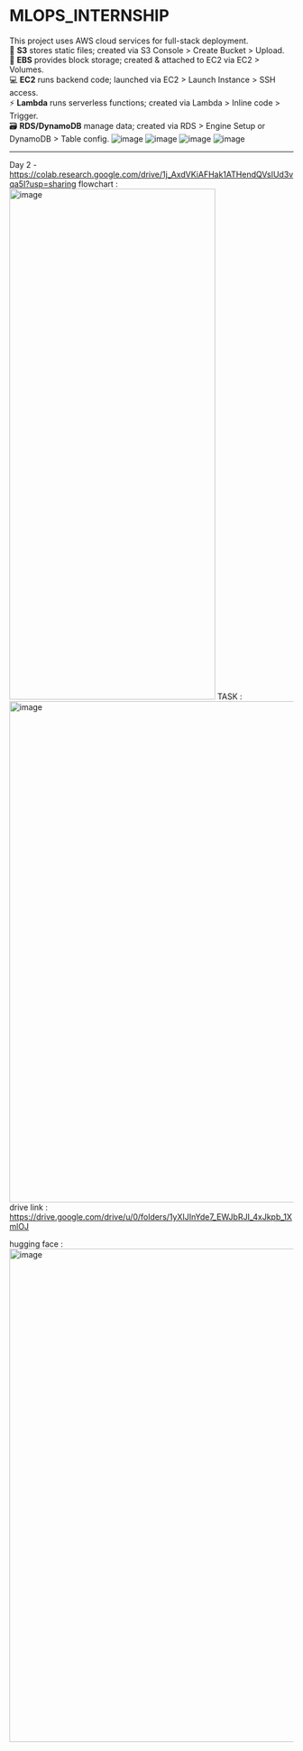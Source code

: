 # MLOPS_INTERNSHIP
This project uses AWS cloud services for full-stack deployment.  
💾 **S3** stores static files; created via S3 Console > Create Bucket > Upload.  
🧱 **EBS** provides block storage; created & attached to EC2 via EC2 > Volumes.  
💻 **EC2** runs backend code; launched via EC2 > Launch Instance > SSH access.  
⚡ **Lambda** runs serverless functions; created via Lambda > Inline code > Trigger.  
🗃️ **RDS/DynamoDB** manage data; created via RDS > Engine Setup or DynamoDB > Table config.
![image](https://github.com/user-attachments/assets/92c470d8-6cfc-4d47-8adb-b00eb615736c)
![image](https://github.com/user-attachments/assets/b2cee887-dac8-447e-be93-ff95d18d007a)
![image](https://github.com/user-attachments/assets/d063668b-4212-49cd-9fd0-4b984097534f)
![image](https://github.com/user-attachments/assets/49cc8226-5737-49f5-bee6-a36511e3a371)


-------------------------------------------------------------------------------------

Day 2 - https://colab.research.google.com/drive/1j_AxdVKiAFHak1ATHendQVsIUd3vqa5I?usp=sharing
flowchart : 
<img width="365" height="906" alt="image" src="https://github.com/user-attachments/assets/44dd270f-4246-4a27-a454-a9017eaf24a6" />
TASK : 
<img width="1912" height="889" alt="image" src="https://github.com/user-attachments/assets/29358f5f-6d42-4395-b44b-ce8ea7c88831" />
drive link : https://drive.google.com/drive/u/0/folders/1yXIJInYde7_EWJbRJI_4xJkpb_1XmlOJ


hugging face : 
<img width="1870" height="875" alt="image" src="https://github.com/user-attachments/assets/66919cc5-f0cf-4a81-8dcd-04829681b3e4" />


